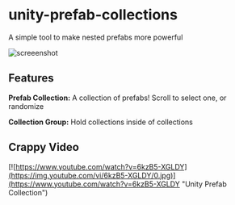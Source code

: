 # unity-prefab-collections
A simple tool to make nested prefabs more powerful

![screeenshot](https://i.imgur.com/HJLD1xT.png)

## Features

**Prefab Collection:** A collection of prefabs! Scroll to select one, or randomize

**Collection Group:** Hold collections inside of collections 

## Crappy Video
[![https://www.youtube.com/watch?v=6kzB5-XGLDY](https://img.youtube.com/vi/6kzB5-XGLDY/0.jpg)](https://www.youtube.com/watch?v=6kzB5-XGLDY "Unity Prefab Collection")
